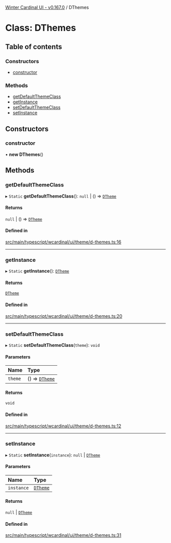 [Winter Cardinal UI - v0.167.0](../index.md) / DThemes

# Class: DThemes

## Table of contents

### Constructors

- [constructor](DThemes.md#constructor)

### Methods

- [getDefaultThemeClass](DThemes.md#getdefaultthemeclass)
- [getInstance](DThemes.md#getinstance)
- [setDefaultThemeClass](DThemes.md#setdefaultthemeclass)
- [setInstance](DThemes.md#setinstance)

## Constructors

### constructor

• **new DThemes**()

## Methods

### getDefaultThemeClass

▸ `Static` **getDefaultThemeClass**(): ``null`` \| () => [`DTheme`](../interfaces/DTheme.md)

#### Returns

``null`` \| () => [`DTheme`](../interfaces/DTheme.md)

#### Defined in

[src/main/typescript/wcardinal/ui/theme/d-themes.ts:16](https://github.com/winter-cardinal/winter-cardinal-ui/blob/v0.167.0/src/main/typescript/wcardinal/ui/theme/d-themes.ts#L16)

___

### getInstance

▸ `Static` **getInstance**(): [`DTheme`](../interfaces/DTheme.md)

#### Returns

[`DTheme`](../interfaces/DTheme.md)

#### Defined in

[src/main/typescript/wcardinal/ui/theme/d-themes.ts:20](https://github.com/winter-cardinal/winter-cardinal-ui/blob/v0.167.0/src/main/typescript/wcardinal/ui/theme/d-themes.ts#L20)

___

### setDefaultThemeClass

▸ `Static` **setDefaultThemeClass**(`theme`): `void`

#### Parameters

| Name | Type |
| :------ | :------ |
| `theme` | () => [`DTheme`](../interfaces/DTheme.md) |

#### Returns

`void`

#### Defined in

[src/main/typescript/wcardinal/ui/theme/d-themes.ts:12](https://github.com/winter-cardinal/winter-cardinal-ui/blob/v0.167.0/src/main/typescript/wcardinal/ui/theme/d-themes.ts#L12)

___

### setInstance

▸ `Static` **setInstance**(`instance`): ``null`` \| [`DTheme`](../interfaces/DTheme.md)

#### Parameters

| Name | Type |
| :------ | :------ |
| `instance` | [`DTheme`](../interfaces/DTheme.md) |

#### Returns

``null`` \| [`DTheme`](../interfaces/DTheme.md)

#### Defined in

[src/main/typescript/wcardinal/ui/theme/d-themes.ts:31](https://github.com/winter-cardinal/winter-cardinal-ui/blob/v0.167.0/src/main/typescript/wcardinal/ui/theme/d-themes.ts#L31)

